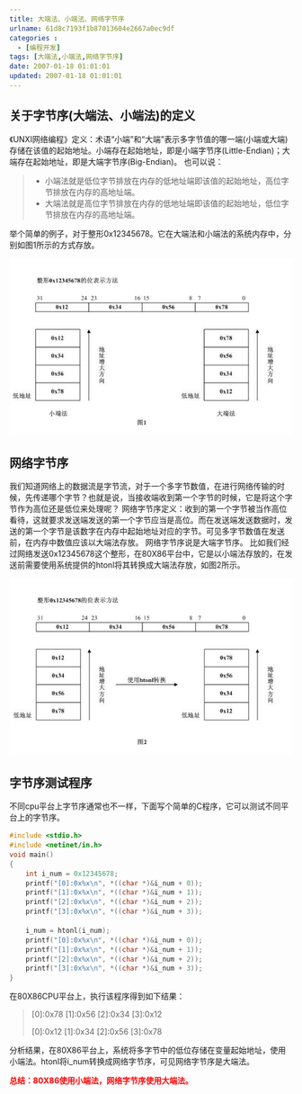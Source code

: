 ```yaml
---
title: 大端法、小端法、网络字节序
urlname: 61d8c7193f1b87013604e2667a0ec9df
categories : 
  - [编程开发]
tags: [大端法,小端法,网络字节序]
date: 2007-01-18 01:01:01
updated: 2007-01-18 01:01:01
---
```

## 关于字节序(大端法、小端法)的定义
《UNXI网络编程》定义：术语“小端”和“大端”表示多字节值的哪一端(小端或大端)存储在该值的起始地址。小端存在起始地址，即是小端字节序(Little-Endian)；大端存在起始地址，即是大端字节序(Big-Endian)。
也可以说：
> * 小端法就是低位字节排放在内存的低地址端即该值的起始地址，高位字节排放在内存的高地址端。
> * 大端法就是高位字节排放在内存的低地址端即该值的起始地址，低位字节排放在内存的高地址端。

举个简单的例子，对于整形0x12345678。它在大端法和小端法的系统内存中，分别如图1所示的方式存放。

<!--more-->

![](/images/61d8c7193f1b87013604e2667a0ec9df/1.jpg)


## 网络字节序
我们知道网络上的数据流是字节流，对于一个多字节数值，在进行网络传输的时候，先传递哪个字节？也就是说，当接收端收到第一个字节的时候，它是将这个字节作为高位还是低位来处理呢？
网络字节序定义：收到的第一个字节被当作高位看待，这就要求发送端发送的第一个字节应当是高位。而在发送端发送数据时，发送的第一个字节是该数字在内存中起始地址对应的字节。可见多字节数值在发送前，在内存中数值应该以大端法存放。
网络字节序说是大端字节序。
比如我们经过网络发送0x12345678这个整形，在80X86平台中，它是以小端法存放的，在发送前需要使用系统提供的htonl将其转换成大端法存放，如图2所示。

![](/images/61d8c7193f1b87013604e2667a0ec9df/2.jpg)

## 字节序测试程序
不同cpu平台上字节序通常也不一样，下面写个简单的C程序，它可以测试不同平台上的字节序。
``` c
#include <stdio.h>
#include <netinet/in.h>
void main()
{
    int i_num = 0x12345678;
    printf("[0]:0x%x\n", *((char *)&i_num + 0));
    printf("[1]:0x%x\n", *((char *)&i_num + 1));
    printf("[2]:0x%x\n", *((char *)&i_num + 2));
    printf("[3]:0x%x\n", *((char *)&i_num + 3));
 
    i_num = htonl(i_num);
    printf("[0]:0x%x\n", *((char *)&i_num + 0));
    printf("[1]:0x%x\n", *((char *)&i_num + 1));
    printf("[2]:0x%x\n", *((char *)&i_num + 2));
    printf("[3]:0x%x\n", *((char *)&i_num + 3));
}
```
在80X86CPU平台上，执行该程序得到如下结果：
> \[0\]:0x78
> \[1\]:0x56
> \[2\]:0x34
> \[3\]:0x12
> 
> \[0\]:0x12
> \[1\]:0x34
> \[2\]:0x56
> \[3\]:0x78

分析结果，在80X86平台上，系统将多字节中的低位存储在变量起始地址，使用小端法。htonl将i_num转换成网络字节序，可见网络字节序是大端法。

<font color="#FF0000"><strong>总结：80X86使用小端法，网络字节序使用大端法。</strong></font>

